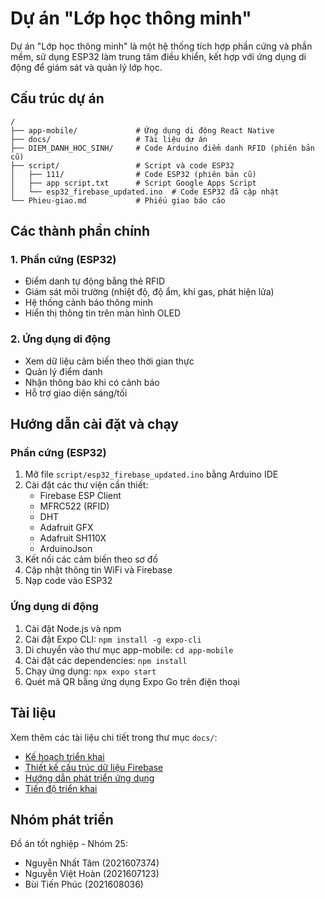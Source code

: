 # Dự án "Lớp học thông minh"

Dự án "Lớp học thông minh" là một hệ thống tích hợp phần cứng và phần mềm, sử dụng ESP32 làm trung tâm điều khiển, kết hợp với ứng dụng di động để giám sát và quản lý lớp học.

## Cấu trúc dự án

```
/
├── app-mobile/             # Ứng dụng di động React Native
├── docs/                   # Tài liệu dự án
├── DIEM_DANH_HOC_SINH/     # Code Arduino điểm danh RFID (phiên bản cũ)
├── script/                 # Script và code ESP32
│   ├── 111/                # Code ESP32 (phiên bản cũ)
│   ├── app script.txt      # Script Google Apps Script
│   └── esp32_firebase_updated.ino  # Code ESP32 đã cập nhật
└── Phieu-giao.md           # Phiếu giao báo cáo
```

## Các thành phần chính

### 1. Phần cứng (ESP32)

- Điểm danh tự động bằng thẻ RFID
- Giám sát môi trường (nhiệt độ, độ ẩm, khí gas, phát hiện lửa)
- Hệ thống cảnh báo thông minh
- Hiển thị thông tin trên màn hình OLED

### 2. Ứng dụng di động

- Xem dữ liệu cảm biến theo thời gian thực
- Quản lý điểm danh
- Nhận thông báo khi có cảnh báo
- Hỗ trợ giao diện sáng/tối

## Hướng dẫn cài đặt và chạy

### Phần cứng (ESP32)

1. Mở file `script/esp32_firebase_updated.ino` bằng Arduino IDE
2. Cài đặt các thư viện cần thiết:
   - Firebase ESP Client
   - MFRC522 (RFID)
   - DHT
   - Adafruit GFX
   - Adafruit SH110X
   - ArduinoJson
3. Kết nối các cảm biến theo sơ đồ
4. Cập nhật thông tin WiFi và Firebase
5. Nạp code vào ESP32

### Ứng dụng di động

1. Cài đặt Node.js và npm
2. Cài đặt Expo CLI: `npm install -g expo-cli`
3. Di chuyển vào thư mục app-mobile: `cd app-mobile`
4. Cài đặt các dependencies: `npm install`
5. Chạy ứng dụng: `npx expo start`
6. Quét mã QR bằng ứng dụng Expo Go trên điện thoại

## Tài liệu

Xem thêm các tài liệu chi tiết trong thư mục `docs/`:

- [Kế hoạch triển khai](docs/ke-hoach-trien-khai.md)
- [Thiết kế cấu trúc dữ liệu Firebase](docs/thiet-ke-cau-truc-du-lieu-firebase.md)
- [Hướng dẫn phát triển ứng dụng](docs/huong-dan-phat-trien-app.md)
- [Tiến độ triển khai](docs/tien-do-trien-khai.md)

## Nhóm phát triển

Đồ án tốt nghiệp - Nhóm 25:
- Nguyễn Nhất Tâm (2021607374)
- Nguyễn Việt Hoàn (2021607123)
- Bùi Tiến Phúc (2021608036)
